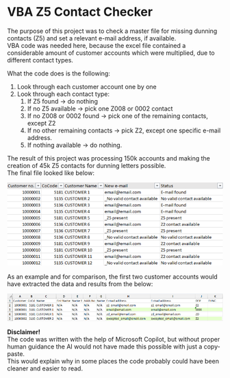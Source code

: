 # VBA Z5 Contact Checker

The purpose of this project was to check a master file for missing dunning contacts (Z5) and set a relevant e-mail address, if available.<br>
VBA code was needed here, because the excel file contained a considerable amount of customer accounts which were multiplied, due to different contact types.

What the code does is the following:
1. Look through each customer account one by one
2. Look through each contact type:
    1. If Z5 found &rarr; do nothing
    2. If no Z5 available &rarr; pick one Z008 or 0002 contact
    3. If no Z008 or 0002 found &rarr; pick one of the remaining contacts, except Z2
    4. If no other remaining contacts &rarr; pick Z2, except one specific e-mail address.
    5. If nothing available &rarr; do nothing.

The result of this project was processing 150k accounts and making the creation of 45k Z5 contacts for dunning letters possible.<br>
The final file looked like below:

![Final result](assets/result.png)

As an example and for comparison, the first two customer accounts would have extracted the data and results from the below:

![Data](assets/data.png)

**Disclaimer!**<br>
The code was written with the help of Microsoft Copilot, but without proper human guidance the AI would not have made this possible with just a copy-paste.<br>
This would explain why in some places the code probably could have been cleaner and easier to read.